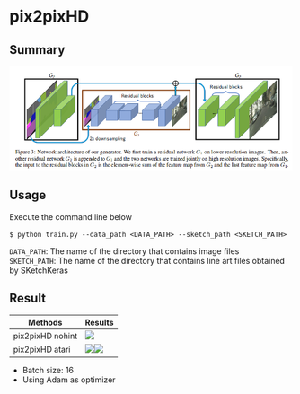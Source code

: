 # pix2pixHD

## Summary
![net](data/network.png)

## Usage
Execute the command line below
```
$ python train.py --data_path <DATA_PATH> --sketch_path <SKETCH_PATH>
```
`DATA_PATH`: The name of the directory that contains image files  
`SKETCH_PATH`: The name of the directory that contains line art files obtained by SKetchKeras  

## Result

| Methods | Results |
| ---- | ---- |
| pix2pixHD nohint | ![](../Data/nohint_comparison.png) |
| pix2pixHD atari | ![](data/atari_result1.png)![](data/atari_result2.png) |

- Batch size: 16
- Using Adam as optimizer
